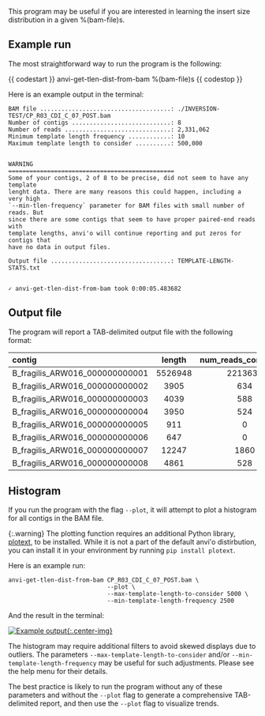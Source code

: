 This program may be useful if you are interested in learning the insert size distribution in a given %(bam-file)s.

## Example run

The most straightforward way to run the program is the following:

{{ codestart }}
anvi-get-tlen-dist-from-bam %(bam-file)s
{{ codestop }}

Here is an example output in the terminal:

```
BAM file .....................................: ./INVERSION-TEST/CP_R03_CDI_C_07_POST.bam
Number of contigs ............................: 8
Number of reads ..............................: 2,331,062
Minimum template length frequency ............: 10
Maximum template length to consider ..........: 500,000


WARNING
===============================================
Some of your contigs, 2 of 8 to be precise, did not seem to have any template
lenght data. There are many reasons this could happen, including a very high
`--min-tlen-frequency` parameter for BAM files with small number of reads. But
since there are some contigs that seem to have proper paired-end reads with
template lengths, anvi'o will continue reporting and put zeros for contigs that
have no data in output files.

Output file ..................................: TEMPLATE-LENGTH-STATS.txt


✓ anvi-get-tlen-dist-from-bam took 0:00:05.483682
```

## Output file

The program will report a TAB-delimited output file with the following format:

|contig|length|num_reads_considered|mean|mean_Q2Q3|median|min|max|std|
|:--|:--:|:--:|:--:|:--:|:--:|:--:|:--:|:--:|
|B_fragilis_ARW016_000000000001|5526948|2213634|367.6|392.5|393.0|32|71613|663.1|
|B_fragilis_ARW016_000000000002|3905|634|398.6|398.7|399.0|382|415|7.926|
|B_fragilis_ARW016_000000000003|4039|588|397.5|397.8|398.0|380|411|7.206|
|B_fragilis_ARW016_000000000004|3950|524|397.4|397.2|397.0|382|414|7.492|
|B_fragilis_ARW016_000000000005|911|0|||||||
|B_fragilis_ARW016_000000000006|647|0|||||||
|B_fragilis_ARW016_000000000007|12247|1860|394.9|396.7|397.0|99|419|23.61|
|B_fragilis_ARW016_000000000008|4861|528|396.7|396.7|397.0|384|410|6.746|

## Histogram

If you run the program with the flag `--plot`, it will attempt to plot a histogram for all contigs in the BAM file.

{:.warning}
The plotting function requires an additional Python library, [plotext](https://github.com/piccolomo/plotext), to be installed. While it is not a part of the default anvi'o distirbution, you can install it in your environment by running `pip install plotext`.

Here is an example run:

```
anvi-get-tlen-dist-from-bam CP_R03_CDI_C_07_POST.bam \
                            --plot \
                            --max-template-length-to-consider 5000 \
                            --min-template-length-frequency 2500
```

And the result in the terminal:

[![Example output](../../images/anvi-get-tlen-dist-from-bam.png){:.center-img}](../../images/anvi-get-tlen-dist-from-bam.png)

The histogram may require additional filters to avoid skewed displays due to outliers. The parameters `--max-template-length-to-consider` and/or `--min-template-length-frequency` may be useful for such adjustments. Please see the help menu for their details.

The best practice is likely to run the program without any of these parameters and without the `--plot` flag to generate a comprehensive TAB-delimited report, and then use the `--plot` flag to visualize trends.